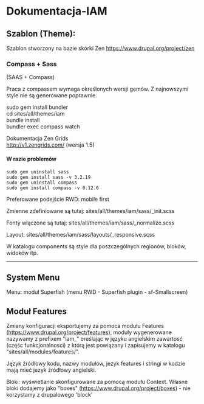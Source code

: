 # Dokumentacja-IAM

## Szablon (Theme):  
Szablon stworzony na bazie skórki Zen https://www.drupal.org/project/zen  

### Compass + Sass
(SAAS + Compass)  

Praca z compassem wymaga określonych wersji gemów. Z najnowszymi style nie są generowane poprawnie.

sudo gem install bundler  
cd sites/all/themes/iam  
bundle install  
bundler exec compass watch  

Dokumentacja Zen Grids  
http://v1.zengrids.com/ (wersja 1.5)  

#### W razie problemów

    sudo gem uninstall sass
    sudo gem install sass -v 3.2.19
    sudo gem uninstall compass
    sudo gem install compass -v 0.12.6


Preferowane podejście RWD: mobile first  

Zmienne zdefiniowane są tutaj: sites/all/themes/iam/sass/_init.scss  

Fonty włączone są tutaj: sites/all/themes/iam/sass/_normalize.scss  

Layout: sites/all/themes/iam/sass/layouts/_responsive.scss  

W katalogu components są style dla poszczególnych regionów, bloków, widoków itp.  

--------------------------------------------------------------------------------------  
## System Menu

Menu: moduł Superfish (menu RWD - Superfish plugin - sf-Smallscreen)  

## Moduł Features

Zmiany konfiguracji eksportujemy za pomoca modułu Features (https://www.drupal.org/project/features), moduły wygenerowane nazywamy z prefixem "iam_" oreślając w języku angielskim zawartosć (częśc funkcjonalnosci) z którą jest powiązany i zapisujemy w katalogu "sites/all/modules/features/".

Język źródłowy kodu, nazwy modułów, jezyk features i stringi w kodzie mają mieć jezyk źródłowy angielski.

Bloki: wyświetlanie skonfigurowane za pomocą modułu Context. Własne bloki dodajemy jako "boxes" (https://www.drupal.org/project/boxes) - nie korzystamy z drupalowego 'block'  
